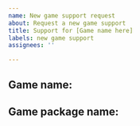 ```yaml
---
name: New game support request
about: Request a new game support
title: Support for [Game name here]
labels: new game support
assignees: ''

---
```


<!-- Add the game name below and to the issue title field -->
## Game name: 

<!--
Game saves from the Xbox Game Pass / Microsoft Store version are needed to add support for the game.
Here's how to obtain the saves:
1. Open up the Windows Run dialog by pressing Win+R
2. Type in "%LOCALAPPDATA%\Packages" (without quotes)
3. Search for a folder name that possibly includes the name of the game or the name of the game developer or publisher. The name format should be something like "DeveloperOrPublisherName.PossibleGameName_RandomLettersAndNumbers", e.g. "BethesdaSoftworks.ProjectGold_3275kfvn8vcwc" for Starfield.

If you found a suitable folder name:
4. Copy and paste the folder name below in this text field. That's the package name for the game.
5. Open up the folder and the "SystemAppData" folder inside it.
6. Zip up the "wgs" folder.

If you didn't find any folder related to the game, check if the PCGamingWiki (https://www.pcgamingwiki.com/wiki/Home) has a page for the game.
If so, check under "Save game data location" -> "Windows / XGP / Microsoft Store" section in the game wiki page. The name format should be something like "DeveloperOrPublisherName.PossibleGameName_RandomLettersAndNumbers", e.g. "BethesdaSoftworks.ProjectGold_3275kfvn8vcwc" for Starfield.
If you still didn't find any save folder, make sure that the game is still installed. If you uninstall the game, the save files also get deleted and won't reappear in your computer until you install the game again.
You can always open this issue and include details about what you did and didn't find.


If you have the Steam / Epic version of the game installed, and have save files for it, please also include those in the zip. You can check the PCGamingWiki page for the save file location. This is not required, but it would save some time and it should make adding the game support faster.
-->

<!--
Add the game package name here.
The game package name is something that resembles "DeveloperOrPublisherName.PossibleGameName_RandomLettersAndNumbers", e.g. "BethesdaSoftworks.ProjectGold_3275kfvn8vcwc" for Starfield
-->
## Game package name: 

<!--
Remember to include the created zip file either in this issue or by sending it to @Z1ni (https://github.com/Z1ni) via email (check the user profile) or by sharing it in Google Drive or similar. You can use the same email address from the profile.
-->
